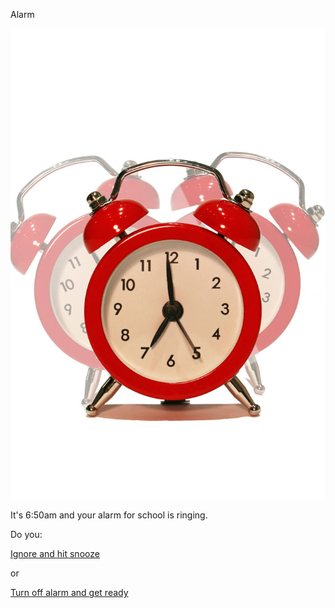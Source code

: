 Alarm

![alarm clock](images/alarm-clock.jpg)

It's 6:50am and your alarm for school is ringing.

Do you:

[Ignore and hit snooze](bad-day/late.md)

or

[Turn off alarm and get ready](good-day/early.md)
